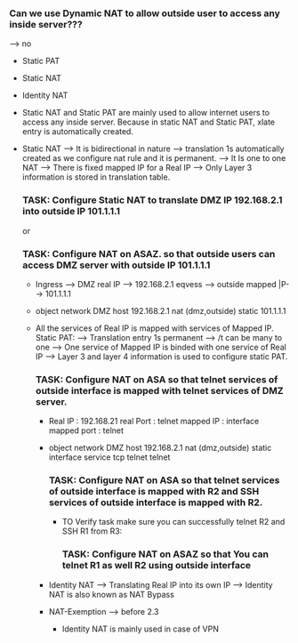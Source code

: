 ###  Can we use Dynamic NAT to allow outside user to access any inside server???
--> no

- Static PAT 
- Static NAT 
- Identity NAT

- Static NAT and Static PAT are mainly used to allow internet users to access any inside server.
  Because in static NAT and Static PAT, xlate entry is automatically created.

- Static NAT
  --> It is bidirectional in nature
  --> translation 1s automatically created as we configure nat rule and it is permanent.
  --> It Is one to one NAT
  --> There is fixed mapped IP for a Real IP
  --> Only Layer 3 information is stored in translation table.

  ###  TASK: Configure Static NAT to translate DMZ IP 192.168.2.1 into outside IP 101.1.1.1
  or

  ###  TASK: Configure NAT on ASAZ. so that outside users can access DMZ server with outside IP 101.1.1.1

  - Ingress --> DMZ      real IP --> 192.168.2.1
    eqvess --> outside    mapped |P--> 101.1.1.1

  - object network DMZ
    host 192.168.2.1
    nat (dmz,outside) static 101.1.1.1

  - All the services of Real IP is mapped with services of Mapped IP.
    Static PAT:
    --> Translation entry 1s permanent
    --> /t can be many to one
    --> One service of Mapped IP is binded with one service of Real IP
    --> Layer 3 and layer 4 information is used to configure static PAT.

    ###  TASK: Configure NAT on ASA so that telnet services of outside interface is mapped with telnet services of DMZ server.

    - Real IP :  192.168.21
      real Port : telnet
      mapped IP  : interface
      mapped port : telnet

    - object network DMZ
      host 192.168.2.1
      nat (dmz,outside) static interface service tcp telnet telnet

      

      ### TASK: Configure NAT on ASA so that telnet services of outside interface is mapped with R2 and SSH services of outside interface is mapped with R2.

      - TO Verify task make sure you can successfully telnet R2 and SSH R1 from R3:

        ### TASK: Configure NAT on ASAZ so that You can telnet R1 as well R2 using outside interface
    
    - Identity NAT
          --> Translating Real IP into its own IP
          --> Identity NAT is also known as NAT Bypass
    - NAT-Exemption --> before 2.3 
      - Identity NAT is mainly used in case of VPN 
